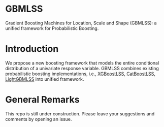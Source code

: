 # GBMLSS
Gradient Boosting Machines for Location, Scale and Shape (GBMLSS): a unified framework for Probabilistic Boosting.

# Introduction
We propose a new boosting framework that models the entire conditional distribution of a univariate response variable. GBMLSS combines existing probabilistic boosting implementations, i.e., [XGBoostLSS](https://github.com/StatMixedML/XGBoostLSS), [CatBoostLSS](https://github.com/StatMixedML/CatBoostLSS), [LightGBMLSS](https://github.com/StatMixedML/LightGBMLSS) into unified framework.  

# General Remarks
This repo is still under construction. Please leave your suggestions and comments by opening an issue.


